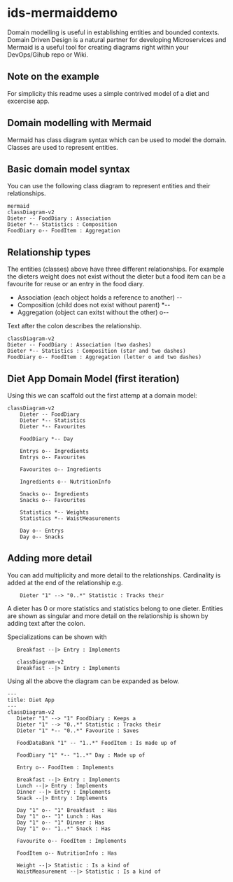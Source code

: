 # ids-mermaiddemo
Domain modelling is useful in establishing entities and bounded contexts. Domain Driven Design is a natural partner for developing Microservices and Mermaid is a useful tool for creating diagrams right within your DevOps/Gihub repo or Wiki.

## Note on the example
For simplicity this readme uses a simple contrived model of a diet and excercise app. 

## Domain modelling with Mermaid
Mermaid has class diagram syntax which can be used to model the domain. Classes are used to represent entities.

## Basic domain model syntax
You can use the following class diagram to represent entities and their relationships. 
```
mermaid
classDiagram-v2
Dieter -- FoodDiary : Association
Dieter *-- Statistics : Composition
FoodDiary o-- FoodItem : Aggregation
```
## Relationship types
The entities (classes) above have three different relationships. For example the dieters weight does not exist without the dieter but a food item can be a favourite for reuse or an entry in the food diary.
* Association (each object holds a reference to another) --
* Composition (child does not exist without parent) *--
* Aggregation (object can exitst without the other) o--

Text after the colon describes the relationship. 
```mermaid
classDiagram-v2
Dieter -- FoodDiary : Association (two dashes)
Dieter *-- Statistics : Composition (star and two dashes)
FoodDiary o-- FoodItem : Aggregation (letter o and two dashes)
```
## Diet App Domain Model (first iteration)
Using this we can scaffold out the first attemp at a domain model:
```mermaid
classDiagram-v2
    Dieter -- FoodDiary
    Dieter *-- Statistics
    Dieter *-- Favourites

    FoodDiary *-- Day

    Entrys o-- Ingredients
    Entrys o-- Favourites

    Favourites o-- Ingredients

    Ingredients o-- NutritionInfo

    Snacks o-- Ingredients
    Snacks o-- Favourites
    
    Statistics *-- Weights
    Statistics *-- WaistMeasurements

    Day o-- Entrys
    Day o-- Snacks
 ```
 ## Adding more detail
You can add multiplicity and more detail to the relationships. Cardinality is added at the end of the relationship e.g.
```
    Dieter "1" --> "0..*" Statistic : Tracks their
``` 
A dieter has 0 or more statistics and statistics belong to one dieter. Entities are shown as singular and more detail on the relationship is shown by adding text after the colon.  

Specializations can be shown with 
```
   Breakfast --|> Entry : Implements
```
```mermaid
   classDiagram-v2
   Breakfast --|> Entry : Implements
```
Using all the above the diagram can be expanded as below.

 ```mermaid
 ---
 title: Diet App
 ---
classDiagram-v2
    Dieter "1" --> "1" FoodDiary : Keeps a
    Dieter "1" --> "0..*" Statistic : Tracks their
    Dieter "1" *-- "0..*" Favourite : Saves 
    
    FoodDataBank "1" -- "1..*" FoodItem : Is made up of

    FoodDiary "1" *-- "1..*" Day : Made up of

    Entry o-- FoodItem : Implements

    Breakfast --|> Entry : Implements
    Lunch --|> Entry : Implements
    Dinner --|> Entry : Implements
    Snack --|> Entry : Implements

    Day "1" o-- "1" Breakfast  : Has
    Day "1" o-- "1" Lunch : Has
    Day "1" o-- "1" Dinner : Has
    Day "1" o-- "1..*" Snack : Has

    Favourite o-- FoodItem : Implements

    FoodItem o-- NutritionInfo : Has
    
    Weight --|> Statistic : Is a kind of
    WaistMeasurement --|> Statistic : Is a kind of

    
 ```
